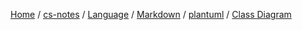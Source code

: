 [Home](https://mengxianbin.github.io) /
[cs-notes](https://mengxianbin.github.io/cs-notes/site) /
[Language](https://mengxianbin.github.io/cs-notes/site/Language) /
[Markdown](https://mengxianbin.github.io/cs-notes/site/Language/Markdown) /
[plantuml](https://mengxianbin.github.io/cs-notes/site/Language/Markdown/plantuml) /
[Class Diagram](https://mengxianbin.github.io/cs-notes/site/Language/Markdown/plantuml/Class%20Diagram)

## [](https://mengxianbin.github.io/cs-notes/site/Language/Markdown/plantuml/Class%20Diagram/)

## [](https://mengxianbin.github.io/cs-notes/site/Language/Markdown/plantuml/Class%20Diagram/)
